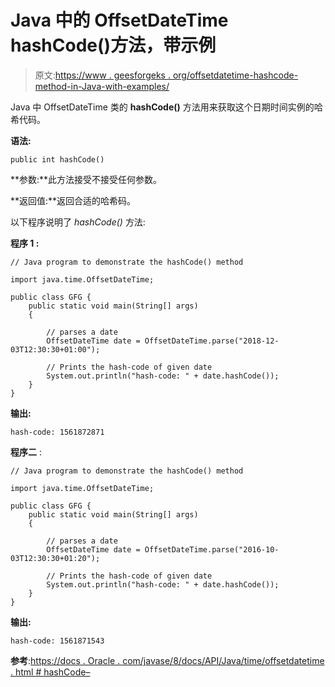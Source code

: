 # Java 中的 OffsetDateTime hashCode()方法，带示例

> 原文:[https://www . geesforgeks . org/offsetdatetime-hashcode-method-in-Java-with-examples/](https://www.geeksforgeeks.org/offsetdatetime-hashcode-method-in-java-with-examples/)

Java 中 OffsetDateTime 类的 **hashCode()** 方法用来获取这个日期时间实例的哈希代码。

**语法:**

```
public int hashCode()

```

**参数:**此方法接受不接受任何参数。

**返回值:**返回合适的哈希码。

以下程序说明了 *hashCode()* 方法:

**程序 1 :**

```
// Java program to demonstrate the hashCode() method

import java.time.OffsetDateTime;

public class GFG {
    public static void main(String[] args)
    {

        // parses a date
        OffsetDateTime date = OffsetDateTime.parse("2018-12-03T12:30:30+01:00");

        // Prints the hash-code of given date
        System.out.println("hash-code: " + date.hashCode());
    }
}
```

**输出:**

```
hash-code: 1561872871

```

**程序二** :

```
// Java program to demonstrate the hashCode() method

import java.time.OffsetDateTime;

public class GFG {
    public static void main(String[] args)
    {

        // parses a date
        OffsetDateTime date = OffsetDateTime.parse("2016-10-03T12:30:30+01:20");

        // Prints the hash-code of given date
        System.out.println("hash-code: " + date.hashCode());
    }
}
```

**输出:**

```
hash-code: 1561871543

```

**参考**:[https://docs . Oracle . com/javase/8/docs/API/Java/time/offsetdatetime . html # hashCode–](https://docs.oracle.com/javase/8/docs/api/java/time/OffsetDateTime.html#hashCode--)